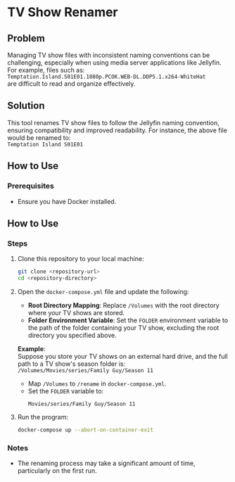 # TV Show Renamer

## Problem
Managing TV show files with inconsistent naming conventions can be challenging, especially when using media server applications like Jellyfin. For example, files such as:  
`Temptation.Island.S01E01.1080p.PCOK.WEB-DL.DDP5.1.x264-WhiteHat`  
are difficult to read and organize effectively.

## Solution
This tool renames TV show files to follow the Jellyfin naming convention, ensuring compatibility and improved readability. For instance, the above file would be renamed to:  
`Temptation Island S01E01`

## How to Use

### Prerequisites
- Ensure you have Docker installed.

## How to Use

### Steps

1. Clone this repository to your local machine:
   ```bash
   git clone <repository-url>
   cd <repository-directory>

2. Open the `docker-compose.yml` file and update the following:
   - **Root Directory Mapping**: Replace `/Volumes` with the root directory where your TV shows are stored.  
   - **Folder Environment Variable**: Set the `FOLDER` environment variable to the path of the folder containing your TV show, excluding the root directory you specified above.  

   **Example**:  
   Suppose you store your TV shows on an external hard drive, and the full path to a TV show's season folder is:  
   `/Volumes/Movies/series/Family Guy/Season 11`  

   - Map `/Volumes` to `/rename` in `docker-compose.yml`.  
   - Set the `FOLDER` variable to:  
     ```plaintext
     Movies/series/Family Guy/Season 11
     ```

3. Run the program:
   ```bash
   docker-compose up --abort-on-container-exit

### Notes
- The renaming process may take a significant amount of time, particularly on the first run.
